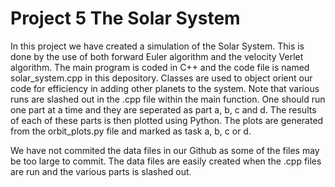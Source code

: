 # Project 5 The Solar System

In this project we have created a simulation of the Solar System. This is done by the use of both forward Euler algorithm and the velocity Verlet algorithm. The main program is coded in C++ and the code file is named solar_system.cpp in this depository. Classes are used to object orient our code for efficiency in adding other planets to the system. Note that various runs are slashed out in the .cpp file within the main function. One should run one part at a time and they are seperated as part a, b, c and d. The results of each of these parts is then plotted using Python. The plots are generated from the orbit_plots.py file and marked as task a, b, c or d.

We have not commited the data files in our Github as some of the files may be too large to commit. The data files are easily created when the .cpp files are run and the various parts is slashed out.
